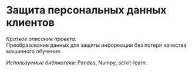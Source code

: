 # Защита персональных данных клиентов
*Краткое описание проекта:*  
Преобразование данных для защиты информации без потери качества машинного обучения.  

*Используемые библиотеки:*
Pandas, Numpy, scikit-learn.

